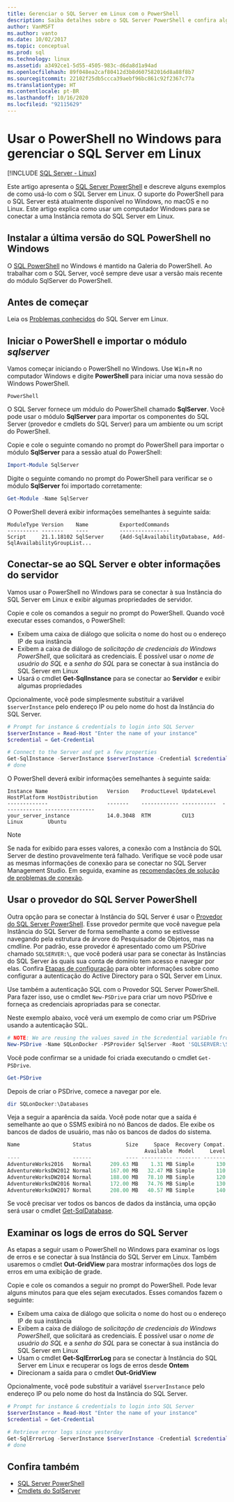 ```yaml
---
title: Gerenciar o SQL Server em Linux com o PowerShell
description: Saiba detalhes sobre o SQL Server PowerShell e confira alguns exemplos de como usar o Windows com o SQL Server em Linux.
author: VanMSFT
ms.author: vanto
ms.date: 10/02/2017
ms.topic: conceptual
ms.prod: sql
ms.technology: linux
ms.assetid: a3492ce1-5d55-4505-983c-d6da8d1a94ad
ms.openlocfilehash: 89f048ea2caf80412d3b8d607582016d8a88f8b7
ms.sourcegitcommit: 22102f25db5ccca39aebf96bc861c92f2367c77a
ms.translationtype: HT
ms.contentlocale: pt-BR
ms.lasthandoff: 10/16/2020
ms.locfileid: "92115629"
---
```

# <a name="use-powershell-on-windows-to-manage-sql-server-on-linux"></a>Usar o PowerShell no Windows para gerenciar o SQL Server em Linux

[!INCLUDE [SQL Server - Linux](../includes/applies-to-version/sql-linux.md)]

Este artigo apresenta o [SQL Server PowerShell](../powershell/sql-server-powershell.md) e descreve alguns exemplos de como usá-lo com o SQL Server em Linux. O suporte do PowerShell para o SQL Server está atualmente disponível no Windows, no macOS e no Linux. Este artigo explica como usar um computador Windows para se conectar a uma Instância remota do SQL Server em Linux.

## <a name="install-the-newest-version-of-sql-powershell-on-windows"></a>Instalar a última versão do SQL PowerShell no Windows

O [SQL PowerShell](../powershell/download-sql-server-ps-module.md) no Windows é mantido na Galeria do PowerShell. Ao trabalhar com o SQL Server, você sempre deve usar a versão mais recente do módulo SqlServer do PowerShell.

## <a name="before-you-begin"></a>Antes de começar

Leia os [Problemas conhecidos](sql-server-linux-release-notes.md) do SQL Server em Linux.

## <a name="launch-powershell-and-import-the-sqlserver-module"></a>Iniciar o PowerShell e importar o módulo *sqlserver*

Vamos começar iniciando o PowerShell no Windows. Use <kbd>Win</kbd>+<kbd>R</kbd> no computador Windows e digite **PowerShell** para iniciar uma nova sessão do Windows PowerShell.

```
PowerShell
```

O SQL Server fornece um módulo do PowerShell chamado **SqlServer**. Você pode usar o módulo **SqlServer** para importar os componentes do SQL Server (provedor e cmdlets do SQL Server) para um ambiente ou um script do PowerShell.

Copie e cole o seguinte comando no prompt do PowerShell para importar o módulo **SqlServer** para a sessão atual do PowerShell:

```powershell
Import-Module SqlServer
```

Digite o seguinte comando no prompt do PowerShell para verificar se o módulo **SqlServer** foi importado corretamente:

```powershell
Get-Module -Name SqlServer
```

O PowerShell deverá exibir informações semelhantes à seguinte saída:

```
ModuleType Version    Name          ExportedCommands
---------- -------    ----          ----------------
Script     21.1.18102 SqlServer     {Add-SqlAvailabilityDatabase, Add-SqlAvailabilityGroupList...
```

## <a name="connect-to-sql-server-and-get-server-information"></a>Conectar-se ao SQL Server e obter informações do servidor

Vamos usar o PowerShell no Windows para se conectar à sua Instância do SQL Server em Linux e exibir algumas propriedades de servidor.

Copie e cole os comandos a seguir no prompt do PowerShell. Quando você executar esses comandos, o PowerShell:
- Exibem uma caixa de diálogo que solicita o nome do host ou o endereço IP de sua instância
- Exibem a caixa de diálogo de *solicitação de credenciais do Windows PowerShell*, que solicitará as credenciais. É possível usar o *nome de usuário do SQL* e a *senha do SQL* para se conectar à sua instância do SQL Server em Linux
- Usará o cmdlet **Get-SqlInstance** para se conectar ao **Servidor** e exibir algumas propriedades

Opcionalmente, você pode simplesmente substituir a variável `$serverInstance` pelo endereço IP ou pelo nome do host da Instância do SQL Server.

```powershell
# Prompt for instance & credentials to login into SQL Server
$serverInstance = Read-Host "Enter the name of your instance"
$credential = Get-Credential

# Connect to the Server and get a few properties
Get-SqlInstance -ServerInstance $serverInstance -Credential $credential
# done
```

O PowerShell deverá exibir informações semelhantes à seguinte saída:

```
Instance Name                   Version    ProductLevel UpdateLevel  HostPlatform HostDistribution                
-------------                   -------    ------------ -----------  ------------ ----------------                
your_server_instance            14.0.3048  RTM          CU13         Linux        Ubuntu 
```
> [!NOTE]
> Se nada for exibido para esses valores, a conexão com a Instância do SQL Server de destino provavelmente terá falhado. Verifique se você pode usar as mesmas informações de conexão para se conectar no SQL Server Management Studio. Em seguida, examine as [recomendações de solução de problemas de conexão](sql-server-linux-troubleshooting-guide.md#connection).

## <a name="using-the-sql-server-powershell-provider"></a>Usar o provedor do SQL Server PowerShell

Outra opção para se conectar à Instância do SQL Server é usar o [Provedor do SQL Server PowerShell](../powershell/sql-server-powershell-provider.md).  Esse provedor permite que você navegue pela Instância do SQL Server de forma semelhante a como se estivesse navegando pela estrutura de árvore do Pesquisador de Objetos, mas na cmdline.  Por padrão, esse provedor é apresentado como um PSDrive chamado `SQLSERVER:\`, que você poderá usar para se conectar às Instâncias do SQL Server às quais sua conta de domínio tem acesso e navegar por elas.  Confira [Etapas de configuração](./sql-server-linux-active-directory-auth-overview.md#configuration-steps) para obter informações sobre como configurar a autenticação do Active Directory para o SQL Server em Linux.

Use também a autenticação SQL com o Provedor SQL Server PowerShell. Para fazer isso, use o cmdlet `New-PSDrive` para criar um novo PSDrive e forneça as credenciais apropriadas para se conectar.

Neste exemplo abaixo, você verá um exemplo de como criar um PSDrive usando a autenticação SQL.

```powershell
# NOTE: We are reusing the values saved in the $credential variable from the above example.
New-PSDrive -Name SQLonDocker -PSProvider SqlServer -Root 'SQLSERVER:\SQL\localhost,10002\Default\' -Credential $credential
```

Você pode confirmar se a unidade foi criada executando o cmdlet `Get-PSDrive`.

```powershell
Get-PSDrive
```

Depois de criar o PSDrive, comece a navegar por ele.

```powershell
dir SQLonDocker:\Databases
```

Veja a seguir a aparência da saída.  Você pode notar que a saída é semelhante ao que o SSMS exibirá no nó Bancos de dados.  Ele exibe os bancos de dados de usuário, mas não os bancos de dados do sistema.

```powershell
Name                 Status           Size     Space  Recovery Compat. Owner
                                            Available  Model     Level
----                 ------           ---- ---------- -------- ------- -----
AdventureWorks2016   Normal      209.63 MB    1.31 MB Simple       130 sa
AdventureWorksDW2012 Normal      167.00 MB   32.47 MB Simple       110 sa
AdventureWorksDW2014 Normal      188.00 MB   78.10 MB Simple       120 sa
AdventureWorksDW2016 Normal      172.00 MB   74.76 MB Simple       130 sa
AdventureWorksDW2017 Normal      208.00 MB   40.57 MB Simple       140 sa
```

Se você precisar ver todos os bancos de dados da instância, uma opção será usar o cmdlet [Get-SqlDatabase](/powershell/module/sqlserver/Get-SqlDatabase).

## <a name="examine-sql-server-error-logs"></a>Examinar os logs de erros do SQL Server

As etapas a seguir usam o PowerShell no Windows para examinar os logs de erros e se conectar à sua Instância do SQL Server em Linux. Também usaremos o cmdlet **Out-GridView** para mostrar informações dos logs de erros em uma exibição de grade.

Copie e cole os comandos a seguir no prompt do PowerShell. Pode levar alguns minutos para que eles sejam executados. Esses comandos fazem o seguinte:
- Exibem uma caixa de diálogo que solicita o nome do host ou o endereço IP de sua instância
- Exibem a caixa de diálogo de *solicitação de credenciais do Windows PowerShell*, que solicitará as credenciais. É possível usar o *nome de usuário do SQL* e a *senha do SQL* para se conectar à sua instância do SQL Server em Linux
- Usam o cmdlet **Get-SqlErrorLog** para se conectar à Instância do SQL Server em Linux e recuperar os logs de erros desde **Ontem**
- Direcionam a saída para o cmdlet **Out-GridView**

Opcionalmente, você pode substituir a variável `$serverInstance` pelo endereço IP ou pelo nome do host da Instância do SQL Server.

```powershell
# Prompt for instance & credentials to login into SQL Server
$serverInstance = Read-Host "Enter the name of your instance"
$credential = Get-Credential

# Retrieve error logs since yesterday
Get-SqlErrorLog -ServerInstance $serverInstance -Credential $credential -Since Yesterday | Out-GridView
# done
```
## <a name="see-also"></a>Confira também
- [SQL Server PowerShell](../powershell/sql-server-powershell.md)
- [Cmdlets do SqlServer](/powershell/module/sqlserver)